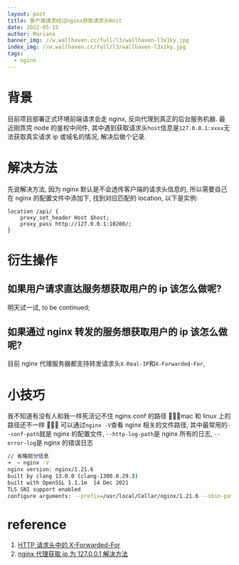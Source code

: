 ```yaml
---
layout: post
title: 客户端请求经过nginx获取请求头Host
date: 2022-05-15
author: Mariana
banner_img: //w.wallhaven.cc/full/l3/wallhaven-l3x1ky.jpg
index_img: //w.wallhaven.cc/full/l3/wallhaven-l3x1ky.jpg
tags:
  - nginx
---
```


# 背景

目前项目部署正式环境前端请求会走 nginx, 反向代理到真正的后台服务机器. 最近刚弄完 node 的鉴权中间件, 其中遇到获取请求头`host`信息是`127.0.0.1:xxxx`无法获取真实请求 ip 或域名的情况, 解决后做个记录.

# 解决方法

先说解决方法, 因为 nginx 默认是不会透传客户端的请求头信息的, 所以需要自己在 nginx 的配置文件中添加下, 找到对应匹配的 location, 以下是实例:

```nginx
location /api/ {
    proxy_set_header Host $host;
    proxy_pass http://127.0.0.1:10200/;
}
```

# 衍生操作

## 如果用户请求直达服务想获取用户的 ip 该怎么做呢?

明天试一试, to be continued;

## 如果通过 nginx 转发的服务想获取用户的 ip 该怎么做呢?

目前 nginx 代理服务器都支持转发请求头`X-Real-IP`和`X-Forwarded-For`,

# 小技巧

我不知道有没有人和我一样死活记不住 nginx.conf 的路径 🤦🏻‍♀️mac 和 linux 上的路径还不一样 🤦🏻‍♀️ 可以通过`nginx -V`查看 nginx 相关的文件路径, 其中最常用的`--conf-path`就是 nginx 的配置文件, `--http-log-path`是 nginx 所有的日志, `--error-log`是 nginx 的错误日志

```bash
// 省略部分信息
➜  ~ nginx -V
nginx version: nginx/1.21.6
built by clang 13.0.0 (clang-1300.0.29.3)
built with OpenSSL 1.1.1m  14 Dec 2021
TLS SNI support enabled
configure arguments: --prefix=/usr/local/Cellar/nginx/1.21.6 --sbin-path=/usr/local/Cellar/nginx/1.21.6/bin/nginx --conf-path=/usr/local/etc/nginx/nginx.conf --http-log-path=/usr/local/var/log/nginx/access.log --error-log-path=/usr/local/var/log/nginx/error.log
```

# reference

1. [HTTP 请求头中的 X-Forwarded-For](https://imququ.com/post/x-forwarded-for-header-in-http.html)
2. [nginx 代理获取 ip 为 127.0.0.1 解决方法](https://blog.csdn.net/xixingzhe2/article/details/118582055)
